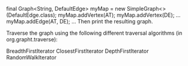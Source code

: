 

 final Graph<String, DefaultEdge> myMap = new SimpleGraph<>(DefaultEdge.class);
 myMap.addVertex(AT);
 myMap.addVertex(DE);
 ...
 myMap.addEdge(AT, DE);
 ...
Then print the resulting graph.

Traverse the graph using the following different traversal algorithms (in org.grapht.traverse):

BreadthFirstIterator
ClosestFirstIterator
DepthFirstIterator
RandomWalkIterator

